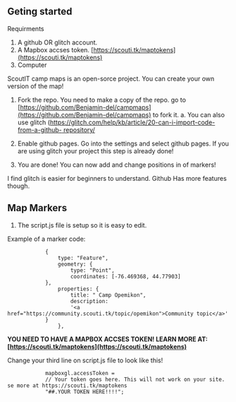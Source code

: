 ## Geting started

Requirments 
1. A github OR glitch account.
2. A Mapbox accses token. [https://scouti.tk/maptokens](https://scouti.tk/maptokens)
3. Computer

ScoutIT camp maps is an open-sorce project. You can create your own version of the map! 

1. Fork the repo. You need to make a copy of the repo. go to [https://github.com/Benjamin-del/campmaps](https://github.com/Benjamin-del/campmaps) to fork it.
	a. You can also use glitch ([https://glitch.com/help/kb/article/20-can-i-import-code-from-a-github-	repository/](https://glitch.com/help/kb/article/20-can-i-import-code-from-a-github-repository/)

2. Enable github pages. Go into the settings and select github pages. If you are using glitch your project this step is already done!

3. You are done! You can now add and change positions in of markers!

I find glitch is easier for beginners to understand. Github Has more features though.


## Map Markers

1. The script.js file is setup so it is easy to edit. 

Example of a marker code:

    			{
      				type: "Feature",
      				geometry: {
        				type: "Point",
        				coordinates: [-76.469368, 44.77903]
      			},
     				properties: {
        				title: " Camp Opemikon",
        				description:
          				'<a href="https://community.scouti.tk/topic/opemikon">Community topic</a>'
      			}
    				},
 
**YOU NEED TO HAVE A MAPBOX  ACCSES TOKEN! LEARN MORE AT: [https://scouti.tk/maptokens](https://scouti.tk/maptokens)**



Change your third line on script.js file to look like this!

				mapboxgl.accessToken =
  				// Your token goes here. This will not work on your site. se more at https://scouti.tk/maptokens
  				"##.YOUR TOKEN HERE!!!!";

